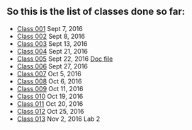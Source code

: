 ## So this is the list of classes done so far:
>
* [Class 001](https://github.com/Gideonamani/834/blob/gh-pages/%D0%91%D0%98%D0%A3%D0%A1/Class%20001.md) Sept 7, 2016
* [Class 002](https://github.com/Gideonamani/834/blob/gh-pages/%D0%91%D0%98%D0%A3%D0%A1/Class%20002.md) Sept 8, 2016
* [Class 003](https://github.com/Gideonamani/834/blob/gh-pages/%D0%91%D0%98%D0%A3%D0%A1/Class%20003.md) Sept 13, 2016
* [Class 004](https://github.com/Gideonamani/834/blob/gh-pages/%D0%91%D0%98%D0%A3%D0%A1/Class%20005.md) Sept 21, 2016
* [Class 005](https://github.com/Gideonamani/834/blob/gh-pages/%D0%91%D0%98%D0%A3%D0%A1/Class%20005.md) Sept 22, 2016
  [Doc file](https://docs.google.com/document/d/1POU7c95SXkKlYo8vhDIB1scp0WU-G04MWPraUy0dBy0/edit?usp=sharing) 
* [Class 006](https://github.com/Gideonamani/834/blob/gh-pages/%D0%91%D0%98%D0%A3%D0%A1/Class%20006.md) Sept 27, 2016
* [Class 007](https://github.com/Gideonamani/834/blob/gh-pages/%D0%91%D0%98%D0%A3%D0%A1/Class%20007.md) Oct 5, 2016
* [Class 008](https://github.com/Gideonamani/834/blob/gh-pages/%D0%91%D0%98%D0%A3%D0%A1/Class%20008.md) Oct 6, 2016
* [Class 009](https://github.com/Gideonamani/834/blob/gh-pages/%D0%91%D0%98%D0%A3%D0%A1/Class%20009.md) Oct 11, 2016
* [Class 010](https://github.com/Gideonamani/834/blob/gh-pages/%D0%91%D0%98%D0%A3%D0%A1/Class%20010.md) Oct 19, 2016
* [Class 011](https://github.com/Gideonamani/834/blob/gh-pages/%D0%91%D0%98%D0%A3%D0%A1/Class%20011.md) Oct 20, 2016
* [Class 012](https://github.com/Gideonamani/834/blob/gh-pages/%D0%91%D0%98%D0%A3%D0%A1/Class%20012.md) Oct 25, 2016
* [Class 013](https://github.com/Gideonamani/834/blob/gh-pages/%D0%91%D0%98%D0%A3%D0%A1/Class%20013.md) Nov 2, 2016 Lab 2
